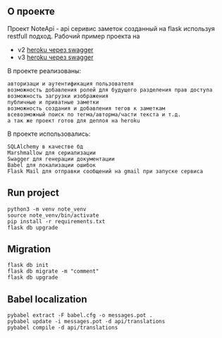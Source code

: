## О проекте
Проект NoteApi -  api серивис заметок созданный на flask используя restfull подход.
Рабочий пример проекта на 
* v2 [heroku через swagger](https://noteapigeorge.herokuapp.com/swagger-ui/#/)
* v3 [heroku через swagger](https://noteapilatest.herokuapp.com/swagger-ui/)

В проекте реализованы:
```
авторизаци и аутентификация пользователя
возможность добавления ролей для будущего разделения прав доступа
возможность загрузки изображения
публичные и приватные заметки
возможность создания и добавления тегов к заметкам
всевозможный поиск по тегма/авторма/части текста и т.д.
а так же проект готов для деплоя на heroku
```
В проекте использовались:
```
SQLAlchemy в качестве бд
Marshmallow для сериализации
Swagger для генерации документации
Babel для локализации ошибок 
Flask Mail для отправки сообщений на gmail при запуске сервиса
```

## Run project
```
python3 -m venv note_venv
source note_venv/bin/activate
pip install -r requirements.txt
flask db upgrade
```
## Migration
```
flask db init
flask db migrate -m "comment"
flask db upgrade
```
## Babel localization
```
pybabel extract -F babel.cfg -o messages.pot .
pybabel update -i messages.pot -d api/translations
pybabel compile -d api/translations
```
